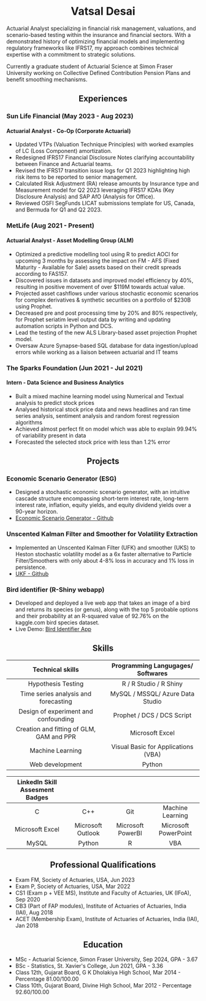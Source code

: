 <h1 align = "center"> Vatsal Desai </h1>

Actuarial Analyst specializing in financial risk management, valuations, and scenario-based testing within the insurance and financial sectors. With a demonstrated history of optimizing financial models and implementing regulatory frameworks like IFRS17, my approach combines technical expertise with a commitment to strategic solutions.

Currently a graduate student of Actuarial Science at Simon Fraser University working on Collective Defined Contribution Pension Plans and benefit smoothing mechanisms.

<h2 align = "center"> Experiences </h2>
  
### Sun Life Financial (May 2023 - Aug 2023)  
#### Actuarial Analyst - Co-Op (Corporate Actuarial)  
+ Updated VTPs (Valuation Technique Principles) with worked examples of LC (Loss Component) amortization.
+ Redesigned IFRS17 Financial Disclosure Notes clarifying accountability between Finance and Actuarial teams.
+ Revised the IFRS17 transition issue logs for Q1 2023 highlighting high risk items to be reported to senior management.
+ Calculated Risk Adjustment (RA) release amounts by Insurance type and Measurement model for Q2 2023 leveraging IFRS17 KDAs (Key Disclosure Analysis) and SAP AfO (Analysis for Office).
+ Reviewed OSFI SegFunds LICAT submissions template for US, Canada, and Bermuda for Q1 and Q2 2023.

### MetLife (Aug 2021 - Present)
#### Actuarial Analyst - Asset Modelling Group (ALM)
+ Optimized a predictive modelling tool using R to predict AOCI for upcoming 3 months by assessing the impact on FM - AFS (Fixed Maturity - Available for Sale) assets based on their credit spreads according to FAS157.
+ Discovered issues in datasets and improved model efficiency by 40%, resulting in positive movement of over $119M towards actual value.
+ Projected asset cashflows under various stochastic economic scenarios for complex derivatives & synthetic securities on a portfolio of $230B using Prophet.
+ Decreased pre and post processing time by 20% and 80% respectively, for Prophet seriatim level output data by writing and updating automation scripts in Python and DCS.
+ Lead the testing of the new ALS Library-based asset projection Prophet model.
+ Oversaw Azure Synapse-based SQL database for data ingestion/upload errors while working as a liaison between actuarial and IT teams

### The Sparks Foundation (Jun 2021 - Jul 2021)
#### Intern - Data Science and Business Analytics
+ Built a mixed machine learning model using Numerical and Textual analysis to predict stock prices
+ Analysed historical stock price data and news headlines and ran time series analysis, sentiment analysis and random forest regression algorithms
+ Achieved almost perfect fit on model which was able to explain 99.94% of variability present in data
+ Forecasted the selected stock price with less than 1.2% error

<h2 align = "center">Projects </h2>
   
### Economic Scenario Generator (ESG)
+ Designed a stochastic economic scenario generator, with an intuitive cascade structure encompassing short-term interest rate, long-term interest rate, inflation, equity yields, and equity dividend yields over a 90-year horizon.
+ [Economic Scenario Generator - Github](https://github.com/Lord-DVD/ESG)

### Unscented Kalman Filter and Smoother for Volatility Extraction
+ Implemented an Unscented Kalman Filter (UFK) and smoother (UKS) to Heston stochastic volatility model as a 6x faster alternative to Particle Filter/Smoothers with only about 4-8% loss in accuracy and 1% loss in persistence.
+ [UKF - Github](https://github.com/Lord-DVD/UKF)

### Bird identifier (R-Shiny webapp)
+ Developed and deployed a live web app that takes an image of a bird and returns its species (or genus), along with the top 5 probable options and their probability at an R-squared value of 92.76% on the kaggle.com bird species dataset.
+ Live Demo: [Bird Identifier App](https://vatsaldesai.shinyapps.io/bird_identifier/)

<h2 align="center">Skills </h2>

| Technical skills | Programming Langugages/ Softwares |
| :--------------: | :-------------------------------: |
| Hypothesis Testing | R / R Studio / R Shiny |
| Time series analysis and forecasting | MySQL / MSSQL/ Azure Data Studio |
| Design of experiment and confounding | Prophet / DCS / DCS Script |
| Creation and fitting of GLM, GAM and PPR | Microsoft Excel |
| Machine Learning | Visual Basic for Applications (VBA) |
| Web development | Python |

| LinkedIn Skill Assesment Badges |       |       |       |
| :-----------------------------: | :---: | :---: | :---: |
| C | C++ | Git | Machine Learning |
| Microsoft Excel | Microsoft Outlook | Microsoft PowerBI | Microsoft PowerPoint |
| MySQL | Python | R | VBA |

<h2 align="center">Professional Qualifications</h2>

 + Exam FM, Society of Actuaries, USA, Jun 2023
 + Exam P, Society of Actuaries, USA, Mar 2022
 + CS1 (Exam p + VEE MS), Institute and Faculty of Actuaries, UK (IFoA), Sep 2020
 + CB3 (Part of FAP modules), Institute of Actuaries of Actuaries, India (IAI), Aug 2018
 + ACET (Membership Exam), Institute of Actuaries of Actuaries, India (IAI), Jan 2018

<h2 align="center">Education</h2>

+ MSc - Actuarial Science, Simon Fraser University, Sep 2024, GPA - 3.67
+ BSc - Statistics, St. Xavier's College, Jun 2021, GPA - 3.36
+ Class 12th, Gujarat Board, G K Dholakiya High School, Mar 2014 - Percentage 81.00/100.00
+ Class 10th, Gujarat Board, Divine High School, Mar 2012 - Percentage 92.60/100.00
